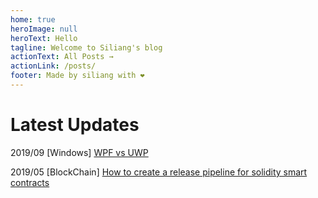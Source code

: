 ```yaml
---
home: true
heroImage: null
heroText: Hello
tagline: Welcome to Siliang's blog
actionText: All Posts →
actionLink: /posts/
footer: Made by siliang with ❤️
---
```


# Latest Updates

2019/09 [Windows]  [WPF vs UWP](posts/1-WPFvsUWP.md)   

2019/05 [BlockChain] [How to create a release pipeline for solidity smart contracts](posts/2-ReleasePipelineOfSoliditySmartContract.md)   



